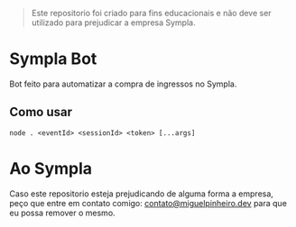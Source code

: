 > Este repositorio foi criado para fins educacionais e não deve ser utilizado para prejudicar a empresa Sympla.

# Sympla Bot
Bot feito para automatizar a compra de ingressos no Sympla.

## Como usar

```
node . <eventId> <sessionId> <token> [...args]
```

# Ao Sympla
Caso este repositorio esteja prejudicando de alguma forma a empresa, peço que entre em contato comigo: contato@miguelpinheiro.dev para que eu possa remover o mesmo.